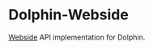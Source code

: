 # Dolphin-Webside
[Webside](https://github.com/guillermoamaral/Webside) API implementation for Dolphin.
